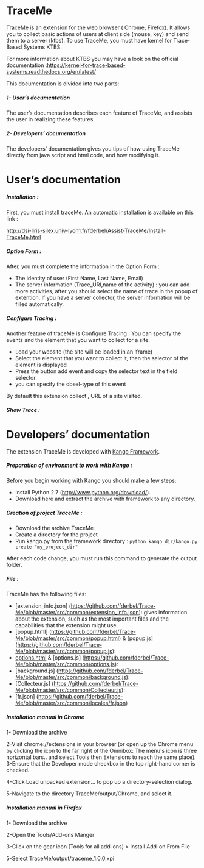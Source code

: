 TraceMe
========


TraceMe is an extension for the web browser ( Chrome, Firefox). It allows you to collect  basic actions of users at client side (mouse, key) and send them to a server (ktbs). To use TraceMe, you must have kernel for Trace-Based Systems KTBS. 

For more information about KTBS you may have a look on the official documentation :https://kernel-for-trace-based-systems.readthedocs.org/en/latest/

This documentation is divided into two parts:
##### 1- User’s documentation 

 The user’s documentation  describes each feature of TraceMe, and assists the user in realizing these features.

##### 2- Developers’ documentation
 
The developers’ documentation gives you tips  of how using TraceMe directly from java script and html code, and how modifying it.

User’s documentation
====================== 
##### Installation :
First, you must install traceMe. An automatic installation is available on this link :

 http://dsi-liris-silex.univ-lyon1.fr/fderbel/Assist-TraceMe/Install-TraceMe.html
##### Option Form :
After, you must complete the information in the Option Form :
- The identity of user (First Name, Last Name, Email)
- The server information (Trace_URI,name of the activity) : you can add more activities, after you should select the name of trace in the popup of extention.
If you have a server collector, the server information  will be filled  automatically.

##### Configure Tracing :
Another feature of traceMe is Configure Tracing : 
You can specify the events and the element that you want to collect for a site. 
- Load your website (the site will be loaded in an iframe)
- Select the element that you want to collect it, then the selector of the element is displayed
- Press the button add event and copy the selector text in the field selector
- you can specify the obsel-type of this event

By default this extension collect , URL of a site visited.

##### Show Trace :

Developers’ documentation
====================== 
The extension TraceMe  is developed with [Kango Framework](http://kangoextensions.com/kango.html).

##### Preparation of environment to work with Kango :
Before you begin working with Kango you should make a few steps:
- Install Python 2.7 (http://www.python.org/download/).
- Download here and extract the archive with framework to any directory.

##### Creation of  project TraceMe :
- Download the archive TraceMe
- Create a directory for the project
- Run kango.py from the framework directory : 
 `python kango_dir/kango.py create "my_project_dir"`

After each code change, you must run this command to generate the output folder.

##### File :
TraceMe has the following files:

- [extension_info.json] (https://github.com/fderbel/Trace-Me/blob/master/src/common/extension_info.json): gives information about the extension, such as the most important files and the capabilities that the extension might use.
- [popup.html] (https://github.com/fderbel/Trace-Me/blob/master/src/common/popup.html) & [popup.js] (https://github.com/fderbel/Trace-Me/blob/master/src/common/popup.js):
- [options.html](https://github.com/fderbel/Trace-Me/blob/master/src/common/options.html) & [options.js] (https://github.com/fderbel/Trace-Me/blob/master/src/common/options.js):
- [background.js] (https://github.com/fderbel/Trace-Me/blob/master/src/common/background.js):
- [Collecteur.js] (https://github.com/fderbel/Trace-Me/blob/master/src/common/Collecteur.js):
- [fr.json] (https://github.com/fderbel/Trace-Me/blob/master/src/common/locales/fr.json)

##### Installation manual in Chrome
1- Download the archive

2-Visit chrome://extensions in your browser 
(or open up the Chrome menu by clicking the icon to the far right of the Omnibox: The menu's icon is three horizontal bars.. and select  Tools then Extensions  to reach the same place).
3-Ensure that the Developer mode checkbox in the top right-hand corner is checked.

4-Click Load unpacked extension… to pop up a directory-selection dialog.

5-Navigate to the directory TraceMe/output/Chrome, and select it.

##### Installation manual in Firefox
1- Download the archive

2-Open the Tools/Add-ons Manger

3-Click on the gear icon (Tools for all add-ons) > Install Add-on From File

5-Select TraceMe/output/traceme_1.0.0.xpi

